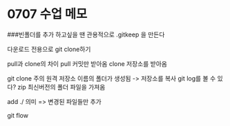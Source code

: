 # 0707 수업 메모

###빈폴더를 추가 하고싶을 땐 관용적으로 
.gitkeep 을 만든다

다운로드 전용으로 git clone하기

pull과 clone의 차이
pull 커밋만 받아옴
clone 저장소를 받아옴

git clone
주의
원격 저장소 이름의 폴더가 생성됨
-> 저장소를 복사
git log를 볼 수 있다?
 zip
최신버전의 폴더 파일을 가져옴

add ./ 의미 => 변경된 파일들만 추가

git flow

